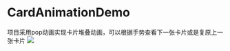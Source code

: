 # CardAnimationDemo
项目采用pop动画实现卡片堆叠动画，可以根据手势查看下一张卡片或是复原上一张卡片
![](https://github.com/TwOq/CardAnimationDemo/raw/master/progress.gif) 
